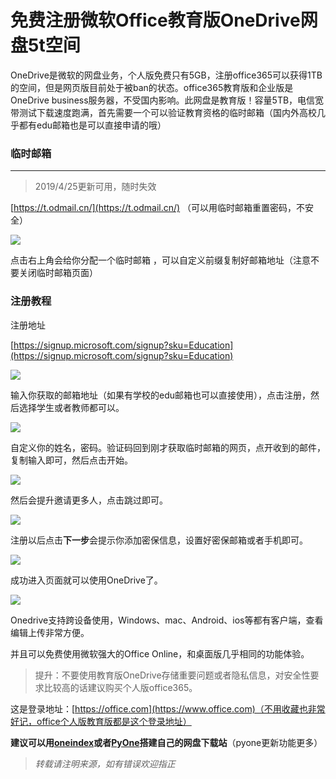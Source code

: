 

# 免费注册微软Office教育版OneDrive网盘5t空间

OneDrive是微软的网盘业务，个人版免费只有5GB，注册office365可以获得1TB的空间，但是网页版目前处于被ban的状态。office365教育版和企业版是OneDrive business服务器，不受国内影响。此网盘是教育版！容量5TB，电信宽带测试下载速度跑满，首先需要一个可以验证教育资格的临时邮箱（国内外高校几乎都有edu邮箱也是可以直接申请的哦）

### 临时邮箱

------

>  2019/4/25更新可用，随时失效

[https://t.odmail.cn/](https://t.odmail.cn/) （可以用临时邮箱重置密码，不安全）

![](https://up.go28.cn/pimg/office365a.png!960)

点击右上角会给你分配一个临时邮箱 ，可以自定义前缀复制好邮箱地址（注意不要关闭临时邮箱页面）

### 注册教程

注册地址

[https://signup.microsoft.com/signup?sku=Education](https://signup.microsoft.com/signup?sku=Education)

![](https://up.go28.cn/pimg/office365a1.png!960)

输入你获取的邮箱地址（如果有学校的edu邮箱也可以直接使用），点击注册，然后选择学生或者教师都可以。

![](https://up.go28.cn/pimg/officea2.png!960)

自定义你的姓名，密码。验证码回到刚才获取临时邮箱的网页，点开收到的邮件，复制输入即可，然后点击开始。

![](https://up.go28.cn/pimg/20190427215859.png!960)

然后会提升邀请更多人，点击跳过即可。

![](https://up.go28.cn/pimg/20190427220101.png!960)

注册以后点击**下一步**会提示你添加密保信息，设置好密保邮箱或者手机即可。

![](https://up.go28.cn/pimg/20190427220614.png!960)

成功进入页面就可以使用OneDrive了。

![](https://up.go28.cn/pimg/20190427220924.png!960)

Onedrive支持跨设备使用，Windows、mac、Android、ios等都有客户端，查看编辑上传非常方便。

并且可以免费使用微软强大的Office Online，和桌面版几乎相同的功能体验。

> 提升：不要使用教育版OneDrive存储重要问题或者隐私信息，对安全性要求比较高的话建议购买个人版office365。

这是登录地址：[https://office.com](https://www.office.com)（不用收藏也非常好记，office个人版教育版都是这个登录地址）

**建议可以用[oneindex](https://github.com/donwa/oneindex)或者[PyOne](https://github.com/abbeyokgo/PyOne)搭建自己的网盘下载站**（pyone更新功能更多）

> *转载请注明来源，如有错误欢迎指正*

